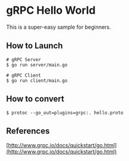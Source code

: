 # gRPC Hello World
This is a super-easy sample for beginners.

## How to Launch
```shell
# gRPC Server
$ go run server/main.go

# gRPC Client
$ go run client/main.go
```

## How to convert
```shell
$ protoc --go_out=plugins=grpc:. hello.proto  
```


## References
[http://www.grpc.io/docs/quickstart/go.html](http://www.grpc.io/docs/quickstart/go.html)